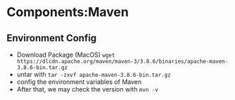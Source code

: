 # Components:Maven
## Environment Config
- Download Package (MacOS) `wget https://dlcdn.apache.org/maven/maven-3/3.8.6/binaries/apache-maven-3.8.6-bin.tar.gz`
- untar with `tar -zxvf apache-maven-3.8.6-bin.tar.gz`
- config the environment variables of Maven
- After that, we may check the version with `mvn -v`
